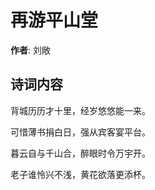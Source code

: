 # 再游平山堂

**作者**: 刘敞

## 诗词内容

背城历历才十里，经岁悠悠能一来。

可惜薄书捐白日，强从宾客宴平台。

暮云自与千山合，醉眼时令万宇开。

老子谁怜兴不浅，黄花欲落更添杯。

